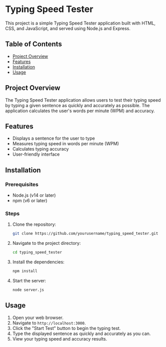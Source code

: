 # Typing Speed Tester

This project is a simple Typing Speed Tester application built with HTML, CSS, and JavaScript, and served using Node.js and Express.

## Table of Contents
- [Project Overview](#project-overview)
- [Features](#features)
- [Installation](#installation)
- [Usage](#usage)

## Project Overview
The Typing Speed Tester application allows users to test their typing speed by typing a given sentence as quickly and accurately as possible. The application calculates the user's words per minute (WPM) and accuracy.

## Features
- Displays a sentence for the user to type
- Measures typing speed in words per minute (WPM)
- Calculates typing accuracy
- User-friendly interface

## Installation

### Prerequisites
- Node.js (v14 or later)
- npm (v6 or later)

### Steps
1. Clone the repository:
    ```bash
    git clone https://github.com/yourusername/typing_speed_tester.git
    ```

2. Navigate to the project directory:
    ```bash
    cd typing_speed_tester
    ```

3. Install the dependencies:
    ```bash
    npm install
    ```

4. Start the server:
    ```bash
    node server.js
    ```

## Usage
1. Open your web browser.
2. Navigate to `http://localhost:3000`.
3. Click the "Start Test" button to begin the typing test.
4. Type the displayed sentence as quickly and accurately as you can.
5. View your typing speed and accuracy results.
